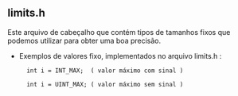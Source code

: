 limits.h
----------

Este arquivo de cabeçalho que contém tipos de tamanhos fixos que podemos utilizar para obter uma boa precisão.

- Exemplos de valores fixo, implementados no arquivo limits.h :


		int i = INT_MAX;  ( valor máximo com sinal )

		int i = UINT_MAX; ( valor máximo sem sinal )